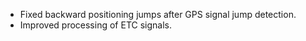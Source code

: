 - Fixed backward positioning jumps after GPS signal jump detection.
- Improved processing of ETC signals.